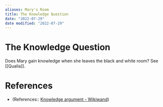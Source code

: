 ```yaml
---
aliases: Mary's Room
title: The Knowledge Question
date: "2022-07-29"
date modified: "2022-07-29"
---
```


# The Knowledge Question
Does Mary gain knowledge when she leaves the black and white room?
See [[Qualia]].

# References
- (References:: [Knowledge argument - Wikiwand](https://www.wikiwand.com/en/Knowledge_argument))

